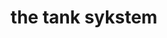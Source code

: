 ---
title: "the tank sykstem"
product_type: "tank top"
is_women: true
is_men: 
is_unisex: true
is_variant: 
original_price: 30
sale_price:
color: "grey"
sizes:
- size: "xxxs"
  stock: 7
- size: "xxs"
  stock: 6
- size: "xs"
  stock: 10
- size: "s"
  stock: 4
- size: "m"
  stock: 5
- size: "l"
  stock: 20
- size: "xl"
  stock: 11
- size: "xxl"
  stock: 13
- size: "xxxl"
  stock: 10

img: "1-the-sykstem-tank-top-grey.png"
main_alt: "A casual touch to our favorite tank style."
description: "A casual touch to our favorite tank style."
material: "100% hemp"
---